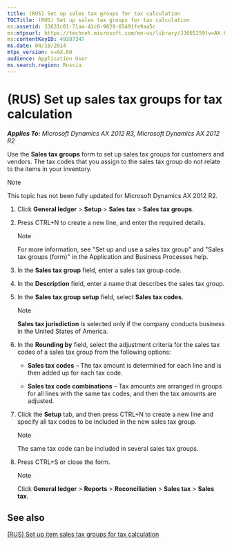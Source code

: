```yaml
---
title: (RUS) Set up sales tax groups for tax calculation
TOCTitle: (RUS) Set up sales tax groups for tax calculation
ms:assetid: 33631c01-71aa-41c6-9829-65491fe9aa5c
ms:mtpsurl: https://technet.microsoft.com/en-us/library/JJ665259(v=AX.60)
ms:contentKeyID: 49387347
ms.date: 04/18/2014
mtps_version: v=AX.60
audience: Application User
ms.search.region: Russia
---
```


# (RUS) Set up sales tax groups for tax calculation 


_**Applies To:** Microsoft Dynamics AX 2012 R3, Microsoft Dynamics AX 2012 R2_

Use the **Sales tax groups** form to set up sales tax groups for customers and vendors. The tax codes that you assign to the sales tax group do not relate to the items in your inventory.


> [!NOTE]
> <P>This topic has not been fully updated for Microsoft Dynamics AX 2012 R2.</P>



1.  Click **General ledger** \> **Setup** \> **Sales tax** \> **Sales tax groups**.

2.  Press CTRL+N to create a new line, and enter the required details.
    

    > [!NOTE]
    > <P>For more information, see "Set up and use a sales tax group" and "Sales tax groups (form)" in the Application and Business Processes help.</P>



3.  In the **Sales tax group** field, enter a sales tax group code.

4.  In the **Description** field, enter a name that describes the sales tax group.

5.  In the **Sales tax group setup** field, select **Sales tax codes**.
    

    > [!NOTE]
    > <P><STRONG>Sales tax jurisdiction</STRONG> is selected only if the company conducts business in the United States of America.</P>



6.  In the **Rounding by** field, select the adjustment criteria for the sales tax codes of a sales tax group from the following options:
    
      - **Sales tax codes** – The tax amount is determined for each line and is then added up for each tax code.
    
      - **Sales tax code combinations** – Tax amounts are arranged in groups for all lines with the same tax codes, and then the tax amounts are adjusted.

7.  Click the **Setup** tab, and then press CTRL+N to create a new line and specify all tax codes to be included in the new sales tax group.
    

    > [!NOTE]
    > <P>The same tax code can be included in several sales tax groups.</P>



8.  Press CTRL+S or close the form.
    

    > [!NOTE]
    > <P>Click <STRONG>General ledger</STRONG> &gt; <STRONG>Reports</STRONG> &gt; <STRONG>Reconciliation</STRONG> &gt; <STRONG>Sales tax</STRONG> &gt; <STRONG>Sales tax</STRONG>.</P>



## See also

[(RUS) Set up item sales tax groups for tax calculation](rus-set-up-item-sales-tax-groups-for-tax-calculation.md)

  


